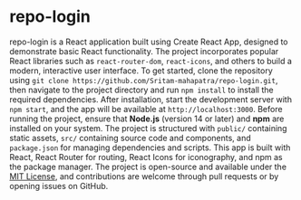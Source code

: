 # repo-login

repo-login is a React application built using Create React App, designed to demonstrate basic React functionality. The project incorporates popular React libraries such as `react-router-dom`, `react-icons`, and others to build a modern, interactive user interface. To get started, clone the repository using `git clone https://github.com/Sritam-mahapatra/repo-login.git`, then navigate to the project directory and run `npm install` to install the required dependencies. After installation, start the development server with `npm start`, and the app will be available at `http://localhost:3000`. Before running the project, ensure that **Node.js** (version 14 or later) and **npm** are installed on your system. The project is structured with `public/` containing static assets, `src/` containing source code and components, and `package.json` for managing dependencies and scripts. This app is built with React, React Router for routing, React Icons for iconography, and npm as the package manager. The project is open-source and available under the [MIT License](LICENSE), and contributions are welcome through pull requests or by opening issues on GitHub.
